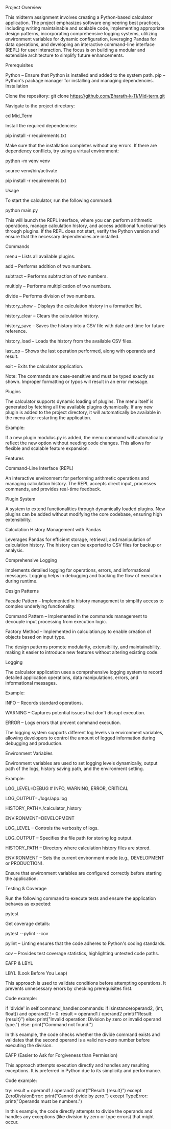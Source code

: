 Project Overview

This midterm assignment involves creating a Python-based calculator application. The project emphasizes software engineering best practices, including writing maintainable and scalable code, implementing appropriate design patterns, incorporating comprehensive logging systems, utilizing environment variables for dynamic configuration, leveraging Pandas for data operations, and developing an interactive command-line interface (REPL) for user interaction. The focus is on building a modular and extensible architecture to simplify future enhancements.

Prerequisites

Python – Ensure that Python is installed and added to the system path.
pip – Python's package manager for installing and managing dependencies.
Installation

Clone the repository:
git clone https://github.com/Bharath-k-11/Mid-term.git

Navigate to the project directory:

cd Mid_Term

Install the required dependencies:

pip install -r requirements.txt

Make sure that the installation completes without any errors. If there are dependency conflicts, try using a virtual environment:

python -m venv venv

source venv/bin/activate

pip install -r requirements.txt

Usage

To start the calculator, run the following command:

python main.py

This will launch the REPL interface, where you can perform arithmetic operations, manage calculation history, and access additional functionalities through plugins. If the REPL does not start, verify the Python version and ensure that the necessary dependencies are installed.

Commands

menu – Lists all available plugins.

add <operand1> <operand2> – Performs addition of two numbers.

subtract <operand1> <operand2> – Performs subtraction of two numbers.

multiply <operand1> <operand2> – Performs multiplication of two numbers.

divide <operand1> <operand2> – Performs division of two numbers.

history_show – Displays the calculation history in a formatted list.

history_clear – Clears the calculation history.

history_save – Saves the history into a CSV file with date and time for future reference.

history_load – Loads the history from the available CSV files.

last_op – Shows the last operation performed, along with operands and result.

exit – Exits the calculator application.

Note: The commands are case-sensitive and must be typed exactly as shown. Improper formatting or typos will result in an error message.

Plugins

The calculator supports dynamic loading of plugins. The menu itself is generated by fetching all the available plugins dynamically. If any new plugin is added to the project directory, it will automatically be available in the menu after restarting the application.

Example:

If a new plugin modulus.py is added, the menu command will automatically reflect the new option without needing code changes. This allows for flexible and scalable feature expansion.

Features

Command-Line Interface (REPL)

An interactive environment for performing arithmetic operations and managing calculation history. The REPL accepts direct input, processes commands, and provides real-time feedback.

Plugin System

A system to extend functionalities through dynamically loaded plugins. New plugins can be added without modifying the core codebase, ensuring high extensibility.

Calculation History Management with Pandas

Leverages Pandas for efficient storage, retrieval, and manipulation of calculation history. The history can be exported to CSV files for backup or analysis.

Comprehensive Logging

Implements detailed logging for operations, errors, and informational messages. Logging helps in debugging and tracking the flow of execution during runtime.

Design Patterns

Facade Pattern – Implemented in history management to simplify access to complex underlying functionality.

Command Pattern – Implemented in the commands management to decouple input processing from execution logic.

Factory Method – Implemented in calculation.py to enable creation of objects based on input type.

The design patterns promote modularity, extensibility, and maintainability, making it easier to introduce new features without altering existing code.

Logging

The calculator application uses a comprehensive logging system to record detailed application operations, data manipulations, errors, and informational messages.

Example:

INFO – Records standard operations.

WARNING – Captures potential issues that don't disrupt execution.

ERROR – Logs errors that prevent command execution.

The logging system supports different log levels via environment variables, allowing developers to control the amount of logged information during debugging and production.

Environment Variables

Environment variables are used to set logging levels dynamically, output path of the logs, history saving path, and the environment setting.

Example:

LOG_LEVEL=DEBUG # INFO, WARNING, ERROR, CRITICAL

LOG_OUTPUT=./logs/app.log

HISTORY_PATH=./calculator_history

ENVIRONMENT=DEVELOPMENT

LOG_LEVEL – Controls the verbosity of logs.

LOG_OUTPUT – Specifies the file path for storing log output.

HISTORY_PATH – Directory where calculation history files are stored.

ENVIRONMENT – Sets the current environment mode (e.g., DEVELOPMENT or PRODUCTION).

Ensure that environment variables are configured correctly before starting the application.

Testing & Coverage

Run the following command to execute tests and ensure the application behaves as expected:

pytest

Get coverage details:

pytest --pylint --cov

pylint – Linting ensures that the code adheres to Python's coding standards.

cov – Provides test coverage statistics, highlighting untested code paths.

EAFP & LBYL

LBYL (Look Before You Leap)

This approach is used to validate conditions before attempting operations. It prevents unnecessary errors by checking prerequisites first.

Code example:

if 'divide' in self.command_handler.commands:
    if isinstance(operand2, (int, float)) and operand2 != 0:
        result = operand1 / operand2
        print(f"Result: {result}")
    else:
        print("Invalid operation: Division by zero or invalid operand type.")
else:
    print("Command not found.")

In this example, the code checks whether the divide command exists and validates that the second operand is a valid non-zero number before executing the division.

EAFP (Easier to Ask for Forgiveness than Permission)

This approach attempts execution directly and handles any resulting exceptions. It is preferred in Python due to its simplicity and performance.

Code example:

try:
    result = operand1 / operand2
    print(f"Result: {result}")
except ZeroDivisionError:
    print("Cannot divide by zero.")
except TypeError:
    print("Operands must be numbers.")

In this example, the code directly attempts to divide the operands and handles any exceptions (like division by zero or type errors) that might occur.
